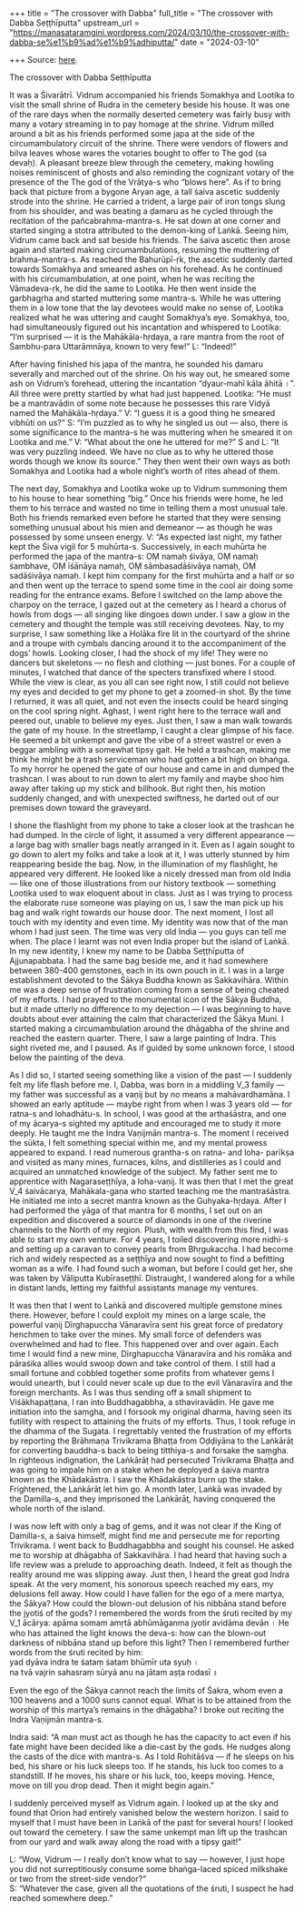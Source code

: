 +++
title = "The crossover with Dabba"
full_title = "The crossover with Dabba Seṭṭhīputta"
upstream_url = "https://manasataramgini.wordpress.com/2024/03/10/the-crossover-with-dabba-se%e1%b9%ad%e1%b9%adhiputta/"
date = "2024-03-10"

+++
Source: [here](https://manasataramgini.wordpress.com/2024/03/10/the-crossover-with-dabba-se%e1%b9%ad%e1%b9%adhiputta/).

The crossover with Dabba Seṭṭhīputta

It was a Śivarātrī. Vidrum accompanied his friends Somakhya and Lootika to visit the small shrine of Rudra in the cemetery beside his house. It was one of the rare days when the normally deserted cemetery was fairly busy with many a votary streaming in to pay homage at the shrine. Vidrum milled around a bit as his friends performed some japa at the side of the circumambulatory circuit of the shrine. There were vendors of flowers and bilva leaves whose wares the votaries bought to offer to The god (sa devaḥ). A pleasant breeze blew through the cemetery, making howling noises reminiscent of ghosts and also reminding the cognizant votary of the presence of the The god of the Vrātya-s who “blows here”. As if to bring back that picture from a bygone Aryan age, a tall śaiva ascetic suddenly strode into the shrine. He carried a trident, a large pair of iron tongs slung from his shoulder, and was beating a ḍamaru as he cycled through the recitation of the pañcabrahma-mantra-s. He sat down at one corner and started singing a stotra attributed to the demon-king of Laṅkā. Seeing him, Vidrum came back and sat beside his friends. The śaiva ascetic then arose again and started making circumambulations, resuming the muttering of brahma-mantra-s. As reached the Bahurūpī-ṛk, the ascetic suddenly darted towards Somakhya and smeared ashes on his forehead. As he continued with his circumambulation, at one point, when he was reciting the Vāmadeva-ṛk, he did the same to Lootika. He then went inside the garbhagṛha and started muttering some mantra-s. While he was uttering them in a low tone that the lay devotees would make no sense of, Lootika realized what he was uttering and caught Somakhya’s eye. Somakhya, too, had simultaneously figured out his incantation and whispered to Lootika: “I’m surprised — it is the Mahākāla-hṛdaya, a rare mantra from the root of Śambhu-para Uttarāmnāya, known to very few!” L: “Indeed!”

After having finished his japa of the mantra, he sounded his ḍamaru severally and marched out of the shrine. On his way out, he smeared some ash on Vidrum’s forehead, uttering the incantation “dyaur-mahī kāla āhitā ।”. All three were pretty startled by what had just happened. Lootika: “He must be a mantravādin of some note because he possesses this rare Vidyā named the Mahākāla-hṛdaya.” V: “I guess it is a good thing he smeared vibhūti on us?” S: “I’m puzzled as to why he singled us out — also, there is some significance to the mantra-s he was muttering when he smeared it on Lootika and me.” V: “What about the one he uttered for me?” S and L: “It was very puzzling indeed. We have no clue as to why he uttered those words though we know its source.” They then went their own ways as both Somakhya and Lootika had a whole night’s worth of rites ahead of them.

The next day, Somakhya and Lootika woke up to Vidrum summoning them to his house to hear something “big.” Once his friends were home, he led them to his terrace and wasted no time in telling them a most unusual tale. Both his friends remarked even before he started that they were sensing something unusual about his mien and demeanor — as though he was possessed by some unseen energy. V: “As expected last night, my father kept the Śiva vigil for 5 muhūrta-s. Successively, in each muhūrta he performed the japa of the mantra-s: OṂ namaḥ śivāya, OṂ namaḥ śambhave, OṂ īśānāya namaḥ, OṂ sāmbasadāśivāya namaḥ, OṂ sadāśivāya namaḥ. I kept him company for the first muhūrta and a half or so and then went up the terrace to spend some time in the cool air doing some reading for the entrance exams. Before I switched on the lamp above the charpoy on the terrace, I gazed out at the cemetery as I heard a chorus of howls from dogs — all singing like dingoes down under. I saw a glow in the cemetery and thought the temple was still receiving devotees. Nay, to my surprise, I saw something like a Holāka fire lit in the courtyard of the shrine and a troupe with cymbals dancing around it to the accompaniment of the dogs’ howls. Looking closer, I had the shock of my life! They were no dancers but skeletons — no flesh and clothing — just bones. For a couple of minutes, I watched that dance of the specters transfixed where I stood. While the view is clear, as you all can see right now, I still could not believe my eyes and decided to get my phone to get a zoomed-in shot. By the time I returned, it was all quiet, and not even the insects could be heard singing on the cool spring night. Aghast, I went right here to the terrace wall and peered out, unable to believe my eyes. Just then, I saw a man walk towards the gate of my house. In the streetlamp, I caught a clear glimpse of his face. He seemed a bit unkempt and gave the vibe of a street wastrel or even a beggar ambling with a somewhat tipsy gait. He held a trashcan, making me think he might be a trash serviceman who had gotten a bit high on bhaṅga. To my horror he opened the gate of our house and came in and dumped the trashcan. I was about to run down to alert my family and maybe shoo him away after taking up my stick and billhook. But right then, his motion suddenly changed, and with unexpected swiftness, he darted out of our premises down toward the graveyard.

I shone the flashlight from my phone to take a closer look at the trashcan he had dumped. In the circle of light, it assumed a very different appearance — a large bag with smaller bags neatly arranged in it. Even as I again sought to go down to alert my folks and take a look at it, I was utterly stunned by him reappearing beside the bag. Now, in the illumination of my flashlight, he appeared very different. He looked like a nicely dressed man from old India — like one of those illustrations from our history textbook — something Lootika used to wax eloquent about in class. Just as I was trying to process the elaborate ruse someone was playing on us, I saw the man pick up his bag and walk right towards our house door. The next moment, I lost all touch with my identity and even time. My identity was now that of the man whom I had just seen. The time was very old India — you guys can tell me when. The place I learnt was not even India proper but the island of Laṅkā. In my new identity, I knew my name to be Dabba Seṭṭhīputta of Ajjunapabbata. I had the same bag beside me, and it had somewhere between 380-400 gemstones, each in its own pouch in it. I was in a large establishment devoted to the Śākya Buddha known as Sakkavihāra. Within me was a deep sense of frustration coming from a sense of being cheated of my efforts. I had prayed to the monumental icon of the Sākya Buddha, but it made utterly no difference to my dejection — I was beginning to have doubts about ever attaining the calm that characterized the Śākya Muni. I started making a circumambulation around the dhāgabha of the shrine and reached the eastern quarter. There, I saw a large painting of Indra. This sight riveted me, and I paused. As if guided by some unknown force, I stood below the painting of the deva.

As I did so, I started seeing something like a vision of the past — I suddenly felt my life flash before me. I, Dabba, was born in a middling V_3 family — my father was successful as a vaṇij but by no means a mahāvardhamāna. I showed an early aptitude — maybe right from when I was 3 years old — for ratna-s and lohadhātu-s. In school, I was good at the arthaśāstra, and one of my ācarya-s sighted my aptitude and encouraged me to study it more deeply. He taught me the Indra Vaṇijmān mantra-s. The moment I received the sūkta, I felt something special within me, and my mental prowess appeared to expand. I read numerous grantha-s on ratna- and loha- parīkṣa and visited as many mines, furnaces, kilns, and distilleries as I could and acquired an unmatched knowledge of the subject. My father sent me to apprentice with Nagaraseṭṭhīya, a loha-vaṇij. It was then that I met the great V_4 śaivācarya, Mahākala-gaṇa who started teaching me the mantraśāstra. He initiated me into a secret mantra known as the Guhyaka-hṛdaya. After I had performed the yāga of that mantra for 6 months, I set out on an expedition and discovered a source of diamonds in one of the riverine channels to the North of my region. Plush, with wealth from this find, I was able to start my own venture. For 4 years, I toiled discovering more nidhi-s and setting up a caravan to convey pearls from Bhṛgukaccha. I had become rich and widely respected as a seṭṭhīya and now sought to find a befitting woman as a wife. I had found such a woman, but before I could get her, she was taken by Vāliputta Kubīraseṭṭhī. Distraught, I wandered along for a while in distant lands, letting my faithful assistants manage my ventures.

It was then that I went to Laṅkā and discovered multiple gemstone mines there. However, before I could exploit my mines on a large scale, the powerful vaṇij Dīrghapuccha Vānaravīra sent his great force of predatory henchmen to take over the mines. My small force of defenders was overwhelmed and had to flee. This happened over and over again. Each time I would find a new mine, Dīrghapuccha Vānaravīra and his romāka and pāraśika allies would swoop down and take control of them. I still had a small fortune and cobbled together some profits from whatever gems I would unearth, but I could never scale up due to the evil Vānaravīra and the foreign merchants. As I was thus sending off a small shipment to Viśākhapaṭṭana, I ran into Buddhagabbha, a sthaviravādin. He gave me initiation into the saṃgha, and I forsook my original dharma, having seen its futility with respect to attaining the fruits of my efforts. Thus, I took refuge in the dhamma of the Sugata. I regrettably vented the frustration of my efforts by reporting the Brāhmaṇa Trivikrama Bhaṭṭa from Oḍḍiyāna to the Laṅkārāṭ for converting bauddha-s back to being titthiya-s and forsake the saṃgha. In righteous indignation, the Laṅkārāṭ had persecuted Trivikrama Bhaṭṭa and was going to impale him on a stake when he deployed a śaiva mantra known as the Khādakāstra. I saw the Khādakāstra burn up the stake. Frightened, the Laṅkārāṭ let him go. A month later, Laṅkā was invaded by the Damilla-s, and they imprisoned the Laṅkārāṭ, having conquered the whole north of the island.

I was now left with only a bag of gems, and it was not clear if the King of Damilla-s, a śaiva himself, might find me and persecute me for reporting Trivikrama. I went back to Buddhagabbha and sought his counsel. He asked me to worship at dhāgabha of Sakkavihāra. I had heard that having such a life review was a prelude to approaching death. Indeed, it felt as though the reality around me was slipping away. Just then, I heard the great god Indra speak. At the very moment, his sonorous speech reached my ears, my delusions fell away. How could I have fallen for the ego of a mere martya, the Śākya? How could the blown-out delusion of his nibbāna stand before the jyotiś of the gods? I remembered the words from the śruti recited by my V_1 ācārya: apāma somam amṛtā abhūmāganma jyotir avidāma devān । He who has attained the light knows the deva-s: how can the blown-out darkness of nibbāna stand up before this light? Then I remembered further words from the śruti recited by him:  
yad dyāva indra te śataṃ śatam bhūmīr uta syuḥ ।  
na tvā vajrin sahasraṃ sūryā anu na jātam aṣṭa rodasī ॥

Even the ego of the Śākya cannot reach the limits of Śakra, whom even a 100 heavens and a 1000 suns cannot equal. What is to be attained from the worship of this martya’s remains in the dhāgabha? I broke out reciting the Indra Vaṇijmān mantra-s.

Indra said: “A man must act as though he has the capacity to act even if his fate might have been decided like a die-cast by the gods. He nudges along the casts of the dice with mantra-s. As I told Rohitāśva — if he sleeps on his bed, his share or his luck sleeps too. If he stands, his luck too comes to a standstill. If he moves, his share or his luck, too, keeps moving. Hence, move on till you drop dead. Then it might begin again.”

I suddenly perceived myself as Vidrum again. I looked up at the sky and found that Orion had entirely vanished below the western horizon. I said to myself that I must have been in Laṅkā of the past for several hours! I looked out toward the cemetery. I saw the same unkempt man lift up the trashcan from our yard and walk away along the road with a tipsy gait!”

L: “Wow, Vidrum — I really don’t know what to say — however, I just hope you did not surreptitiously consume some bhaṅga-laced spiced milkshake or two from the street-side vendor?”  
S: “Whatever the case, given all the quotations of the śruti, I suspect he had reached somewhere deep.”
